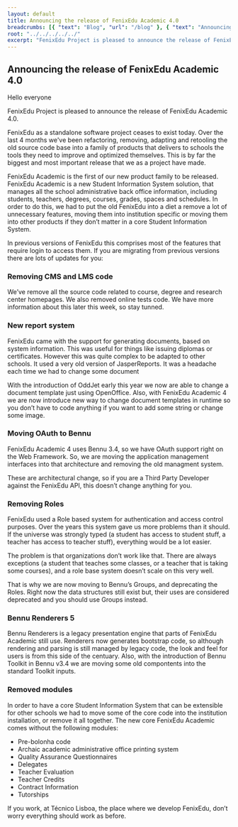 ```yaml
---
layout: default
title: Announcing the release of FenixEdu Academic 4.0
breadcrumbs: [{ "text": "Blog", "url": "/blog" }, { "text": "Announcing the release of FenixEdu Academic 4.0", "url": "/blog/2014/11/04/fenix-edu-4"}]
root: "../../../../../"
excerpt: "FenixEdu Project is pleased to announce the release of FenixEdu Academic 4.0."
---
```


## Announcing the release of FenixEdu Academic 4.0

Hello everyone

FenixEdu Project is pleased to announce the release of FenixEdu Academic 4.0. 

FenixEdu as a standalone software project ceases to exist today. Over the last 4 months we've been refactoring, removing, adapting and retooling the old source code base into a family of products that delivers to schools the tools they need to improve and optimized themselves. This is by far the biggest and most important release that we as a project have made.

FenixEdu Academic is the first of our new product family to be released. FenixEdu Academic is a new Student Information System solution, that manages all the school administrative back office information, including students, teachers, degrees, courses, grades, spaces and schedules. In order to do this, we had to put the old FenixEdu into a diet a remove a lot of unnecessary features, moving them into institution specific or moving them into other products if they don’t matter in a core Student Information System.

In previous versions of  FenixEdu this comprises most of the features that require login to access them. If you are migrating from previous versions there are lots of updates for you:

### Removing CMS and LMS code

We’ve remove all the source code related to course, degree and research center homepages. We also removed online tests code. We have more information about this later this week, so stay tunned.

### New report system

FenixEdu came with the support for generating documents, based on system information. This was useful for things like issuing diplomas or certificates. However this was quite complex to be adapted to other schools. It used a very old version of JasperReports. It was a headache each time we had to change some document 

With the introduction of OddJet early this year we now are able to change a document template just using OpenOffice. Also, with FenixEdu Academic 4 we are now introduce new way to change document templates in runtime so you don’t have to code anything if you want to add some string or change some image. 

### Moving OAuth to Bennu

FenixEdu Academic 4 uses Bennu 3.4, so we have OAuth support right on the Web Framework. So, we are moving the application management interfaces into that architecture and removing the old managment system. 

These are architectural change, so if you are a Third Party Developer against the FenixEdu API, this doesn’t change anything for you.

### Removing Roles

FenixEdu used a Role based system for authentication and access control purposes. Over the years this system gave us more problems than it should. If the universe was strongly typed (a student has access to student stuff, a teacher has access to teacher stuff), everything would be a lot easier.

The problem is that organizations don’t work like that. There are always exceptions (a student that teaches some classes, or a teacher that is taking some courses), and a role base system doesn’t scale on this very well.

That is why we are now moving to Bennu’s Groups, and deprecating the Roles. Right now the data structures still exist but, their uses are considered deprecated and you should use Groups instead.

### Bennu Renderers 5

Bennu Renderers is a legacy presentation engine that parts of FenixEdu Academic still use. Renderers now generates bootstrap code, so although rendering and parsing is still managed by legacy code, the look and feel for users is from this side of the centuary. Also, with the introduction of Bennu Toolkit in Bennu v3.4 we are moving some old compontents into the standard Toolkit inputs. 

### Removed modules

In order to have a core Student Information System that can be extensible for other schools we had to move some of the core code into the institution installation, or remove it all together. The new core FenixEdu Academic comes without the following modules:

* Pre-bolonha code
* Archaic academic administrative office printing system
* Quality Assurance Questionnaires
* Delegates
* Teacher Evaluation
* Teacher Credits
* Contract Information
* Tutorships

If you work, at Técnico Lisboa, the place where we develop FenixEdu, don’t worry everything should work as before. 


